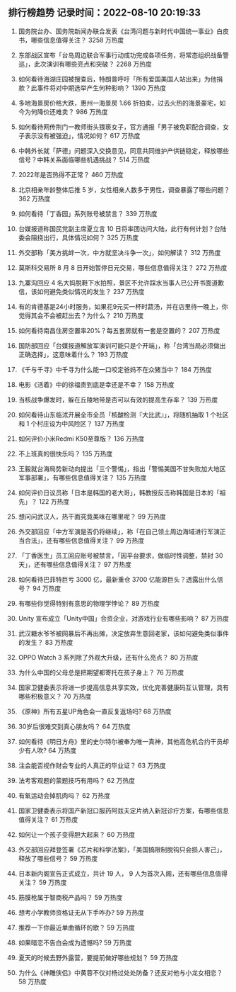 
## 排行榜趋势 记录时间：2022-08-10 20:19:33
  
  1. 国务院台办、国务院新闻办联合发表《台湾问题与新时代中国统一事业》白皮书，哪些信息值得关注？ 3258 万热度
    
  2. 东部战区宣布「台岛周边联合军事行动成功完成各项任务，将常态组织战备警巡」，此次演训有哪些亮点和突破？ 2268 万热度
    
  3. 如何看待海湖庄园被搜查后，特朗普呼吁「所有爱国美国人站出来」为他捐款？此事件将对中期选举产生何种影响？ 1390 万热度
    
  4. 多地海景房价格大跌，惠州一海景房 1.66 折拍卖，过去火热的海景豪宅，如今为何降价还难卖？ 986 万热度
    
  5. 如何看待网传荆门一教师街头猥亵女子，官方通报「男子被免职配合调查，女子表示没有被强迫」，情况如何？ 617 万热度
    
  6. 中韩外长就「萨德」问题深入交换意见，同意共同维护产供链稳定，释放哪些信号？中韩关系面临哪些机遇挑战？ 514 万热度
    
  7. 2022年是否热得不正常？ 460 万热度
    
  8. 北京相亲年龄整体后推 5 岁，女性相亲人数多于男性，调查暴露了哪些问题？ 362 万热度
    
  9. 如何看待「丁香园」系列账号被禁言？ 339 万热度
    
  10. 台媒报道称国民党副主席夏立言 10 日将率团访问大陆，此行有何计划？台陆委会阻挠出行，具体情况如何？ 325 万热度
    
  11. 外交部称「美方挑衅一次，中方就坚决斗争一次」，如何解读？ 312 万热度
    
  12. 莫斯科交易所 8 月 8 日开始暂停日元交易，哪些信息值得关注？ 272 万热度
    
  13. 九寨沟回应 4 名大妈脱鞋下水拍照，景区不允许踩水当事人已公开书面道歉信，该如何避免类似情况的发生？ 237 万热度
    
  14. 有的肯德基是24小时服务，如果花9元买一杯时蔬汤，并在店里待一晚上，你觉得其会不会被赶出去？为什么？ 210 万热度
    
  15. 如何看待南昌住房空置率20%？每五套房就有一套是空置的？ 207 万热度
    
  16. 国防部回应「台媒报道解放军演训可能只是个开端」，称「台湾当局必须做出正确选择」，这意味着什么？ 193 万热度
    
  17. 《千与千寻》中千寻为什么能一口咬定爸妈不在众猪当中？ 184 万热度
    
  18. 电影《活着》中的徐福贵到底是幸还是不幸？ 158 万热度
    
  19. 当核战争爆发时，躲在丘陵地带是否可以有效的提高生存率？ 139 万热度
    
  20. 如何看待山东临沭开展全市全员「核酸检测『大比武』」，将随机抽取 1 个社区和 1 个村庄设为中风险区？ 137 万热度
    
  21. 如何评价小米Redmi K50至尊版？ 136 万热度
    
  22. 不上班真的很快乐吗？ 135 万热度
    
  23. 王毅就台海局势新动向提出「三个警惕」，指出「警惕美国不甘失败加大地区军事部署」，有哪些信息值得关注？ 135 万热度
    
  24. 如何评价日议员称「日本是韩国的老大哥」，韩教授反击称韩国是日本的「祖先」？ 122 万热度
    
  25. 想问问武汉人，热干面究竟美味在哪里呢？ 99 万热度
    
  26. 外交部回应「中方军演是否仍将继续」，称「在自己领土周边海域进行军演正当合法」，还有哪些信息值得关注？ 99 万热度
    
  27. 「丁香医生」员工回应账号被禁言，「因平台要求，做临时性调整，禁封 30 天」，还有哪些信息值得关注？ 97 万热度
    
  28. 如何看待巴菲特巨亏 3000 亿，最新重仓 3700 亿能源巨头？透露出什么信号？ 94 万热度
    
  29. 有哪些你觉得特别有意思的物理学悖论？ 89 万热度
    
  30. Unity 宣布成立「Unity中国」合资企业，对游戏行业有哪些影响？ 87 万热度
    
  31. 武汉糖水爷爷被网暴后不再出摊，决定放弃生意回老家，该如何避免类似事件的发生？ 83 万热度
    
  32. OPPO Watch 3 系列除了外观大升级，还有什么亮点？ 80 万热度
    
  33. 为什么中国的父母总是把期望都寄托在孩子身上？ 76 万热度
    
  34. 国家卫健委表示将进一步提高信息共享实效，优化完善健康码互认管理，具有哪些积极意义？ 70 万热度
    
  35. 《原神》所有五星UP角色会一直反复返场吗? 68 万热度
    
  36. 30岁后很难交到真心朋友吗？ 64 万热度
    
  37. 如何看待《明日方舟》里的史尔特尔被奉为唯一真神，其他高危机合约干员却少有人吹? 64 万热度
    
  38. 注会能否视作财会专业的人真正的毕业证？ 63 万热度
    
  39. 法考客观题的蒙题技巧有用吗？ 62 万热度
    
  40. 有氧运动会掉肌肉吗？ 62 万热度
    
  41. 国家卫健委表示将国产新冠口服药阿兹夫定片纳入新冠诊疗方案，有哪些信息值得关注？ 61 万热度
    
  42. 如何让一个孩子变得胆大起来？ 60 万热度
    
  43. 外交部回应拜登签署《芯片和科学法案》，「美国搞限制脱钩只会损人害己」，释放了哪些信号？ 59 万热度
    
  44. 日本新内阁宣告正式成立，共计 19 人， 9 人为首次入阁，还有哪些信息值得关注？ 59 万热度
    
  45. 筋膜枪属于智商税产品吗？ 59 万热度
    
  46. 想考小学教师资格证无从下手咋办? 59 万热度
    
  47. 推荐一下你最近单曲循环的歌？ 59 万热度
    
  48. 如果暗恋不告白会成为遗憾吗? 59 万热度
    
  49. 夏天的时候去野外露营，要提前做好哪些规划？ 59 万热度
    
  50. 为什么《神雕侠侣》中黄蓉不仅对杨过处处防备？还反对他与小龙女相恋？ 58 万热度
    